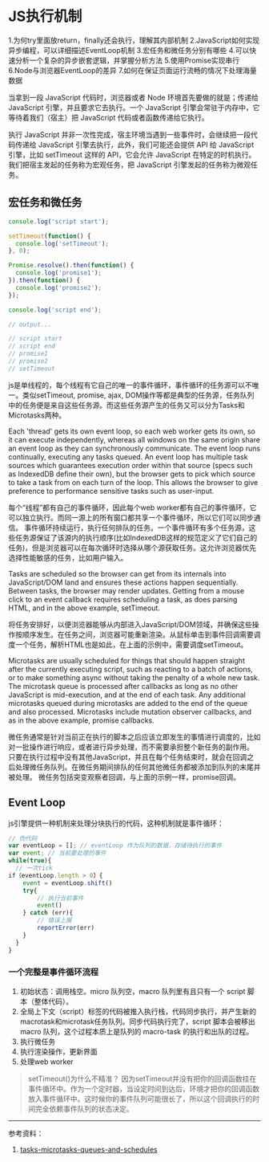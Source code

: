 # JS执行机制

1.为何try里面放return，finally还会执行，理解其内部机制
2.JavaScript如何实现异步编程，可以详细描述EventLoop机制
3.宏任务和微任务分别有哪些
4.可以快速分析一个复杂的异步嵌套逻辑，并掌握分析方法
5.使用Promise实现串行
6.Node与浏览器EventLoop的差异
7.如何在保证页面运行流畅的情况下处理海量数据


当拿到一段 JavaScript 代码时，浏览器或者 Node 环境首先要做的就是；传递给 JavaScript 引擎，并且要求它去执行。一个 JavaScript 引擎会常驻于内存中，它等待着我们（宿主）把 JavaScript 代码或者函数传递给它执行。

执行 JavaScript 并非一次性完成，宿主环境当遇到一些事件时，会继续把一段代码传递给 JavaScript 引擎去执行，此外，我们可能还会提供 API 给 JavaScript 引擎，比如 setTimeout 这样的 API，它会允许 JavaScript 在特定的时机执行。我们把宿主发起的任务称为宏观任务，把 JavaScript 引擎发起的任务称为微观任务。



## 宏任务和微任务

```js
console.log('script start');

setTimeout(function() {
  console.log('setTimeout');
}, 0);

Promise.resolve().then(function() {
  console.log('promise1');
}).then(function() {
  console.log('promise2');
});

console.log('script end');

// output...

// script start
// script end
// promise1
// promise2
// setTimeout
```
js是单线程的，每个线程有它自己的唯一的事件循环，事件循环的任务源可以不唯一。类似setTimeout, promise, ajax, DOM操作等都是典型的任务源，任务队列中的任务便是来自这些任务源。而这些任务源产生的任务又可以分为Tasks和Microtasks两种。


Each 'thread' gets its own event loop, so each web worker gets its own, so it can execute independently, whereas all windows on the same origin share an event loop as they can synchronously communicate. The event loop runs continually, executing any tasks queued. An event loop has multiple task sources which guarantees execution order within that source (specs such as IndexedDB define their own), but the browser gets to pick which source to take a task from on each turn of the loop. This allows the browser to give preference to performance sensitive tasks such as user-input. 

每个“线程”都有自己的事件循环，因此每个web worker都有自己的事件循环，它可以独立执行。而同一源上的所有窗口都共享一个事件循环，所以它们可以同步通信。
事件循环持续运行，执行任何排队的任务。一个事件循环有多个任务源，这些任务源保证了该源内的执行顺序(比如IndexedDB这样的规范定义了它们自己的任务)，但是浏览器可以在每次循环时选择从哪个源获取任务。这允许浏览器优先选择性能敏感的任务，比如用户输入。

Tasks are scheduled so the browser can get from its internals into JavaScript/DOM land and ensures these actions happen sequentially. Between tasks, the browser may render updates. Getting from a mouse click to an event callback requires scheduling a task, as does parsing HTML, and in the above example, setTimeout.

将任务安排好，以便浏览器能够从内部进入JavaScript/DOM领域，并确保这些操作按顺序发生。在任务之间，浏览器可能重新渲染。从鼠标单击到事件回调需要调度一个任务，解析HTML也是如此，在上面的示例中，需要调度setTimeout。

Microtasks are usually scheduled for things that should happen straight after the currently executing script, such as reacting to a batch of actions, or to make something async without taking the penalty of a whole new task. The microtask queue is processed after callbacks as long as no other JavaScript is mid-execution, and at the end of each task. Any additional microtasks queued during microtasks are added to the end of the queue and also processed. Microtasks include mutation observer callbacks, and as in the above example, promise callbacks.

微任务通常是针对当前正在执行的脚本之后应该立即发生的事情进行调度的，比如对一批操作进行响应，或者进行异步处理，而不需要承担整个新任务的副作用。
只要在执行过程中没有其他JavaScript，并且在每个任务结束时，就会在回调之后处理微任务队列。在微任务期间排队的任何其他微任务都被添加到队列的末尾并被处理。
微任务包括突变观察者回调，与上面的示例一样，promise回调。



## Event Loop
js引擎提供一种机制来处理分块执行的代码，这种机制就是事件循环：

```js
// 伪代码
var eventLoop = []; // eventLoop 作为队列的数据，存储待执行的事件
var event; // 当前要处理的事件
while(true){
  // 一次tick
if（eventLoop.length > 0）{
    event = eventLoop.shift()
    try{
        // 执行当前事件
        event()
    } catch (err){
        // 错误上报
        reportError(err)
    }
  }
}
```

### 一个完整是事件循环流程

1. 初始状态：调用栈空。micro 队列空，macro 队列里有且只有一个 script 脚本（整体代码）。
2. 全局上下文（script）标签的代码被推入执行栈，代码同步执行，并产生新的macrotask和microtask任务队列。同步代码执行完了，script 脚本会被移出 macro 队列，这个过程本质上是队列的 macro-task 的执行和出队的过程。
3. 执行微任务
4. 执行渲染操作，更新界面
5. 处理web worker




> setTimeout()为什么不精准？
因为setTimeout并没有把你的回调函数挂在事件循环中。作为一个定时器，当设定时间到达后，环境才把你的回调函数放入事件循环中。这时候你的事件队列可能很长了，所以这个回调执行的时间完全依赖事件队列的状态决定。





_____

参考资料：
1. [tasks-microtasks-queues-and-schedules](https://jakearchibald.com/2015/tasks-microtasks-queues-and-schedules/)